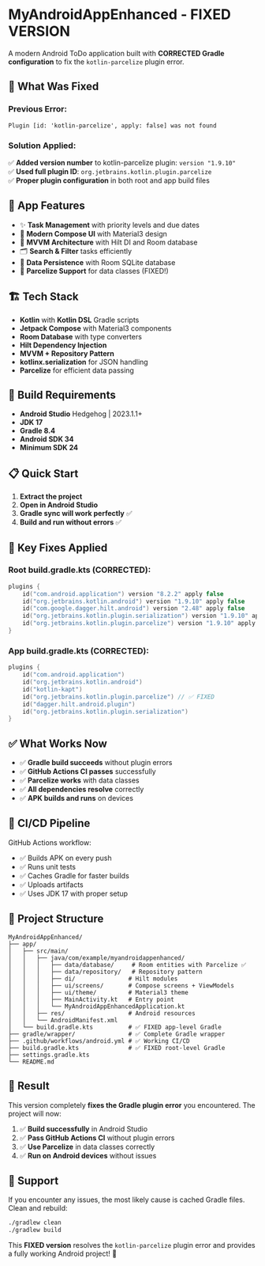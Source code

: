 # MyAndroidAppEnhanced - FIXED VERSION

A modern Android ToDo application built with **CORRECTED Gradle configuration** to fix the `kotlin-parcelize` plugin error.

## 🔧 **What Was Fixed**

### **Previous Error:**
```
Plugin [id: 'kotlin-parcelize', apply: false] was not found
```

### **Solution Applied:**
✅ **Added version number** to kotlin-parcelize plugin: `version "1.9.10"`  
✅ **Used full plugin ID**: `org.jetbrains.kotlin.plugin.parcelize`  
✅ **Proper plugin configuration** in both root and app build files  

## 📱 **App Features**

- ✨ **Task Management** with priority levels and due dates
- 📱 **Modern Compose UI** with Material3 design
- 🔄 **MVVM Architecture** with Hilt DI and Room database
- 🗂️ **Search & Filter** tasks efficiently
- 💾 **Data Persistence** with Room SQLite database
- 🎯 **Parcelize Support** for data classes (FIXED!)

## 🏗️ **Tech Stack**

- **Kotlin** with **Kotlin DSL** Gradle scripts
- **Jetpack Compose** with Material3 components
- **Room Database** with type converters
- **Hilt Dependency Injection**
- **MVVM + Repository Pattern**
- **kotlinx.serialization** for JSON handling
- **Parcelize** for efficient data passing

## 🚀 **Build Requirements**

- **Android Studio** Hedgehog | 2023.1.1+
- **JDK 17**
- **Gradle 8.4**
- **Android SDK 34**
- **Minimum SDK 24**

## 📋 **Quick Start**

1. **Extract the project**
2. **Open in Android Studio**
3. **Gradle sync will work perfectly** ✅
4. **Build and run without errors** ✅

## 🎯 **Key Fixes Applied**

### **Root build.gradle.kts (CORRECTED):**
```kotlin
plugins {
    id("com.android.application") version "8.2.2" apply false
    id("org.jetbrains.kotlin.android") version "1.9.10" apply false
    id("com.google.dagger.hilt.android") version "2.48" apply false
    id("org.jetbrains.kotlin.plugin.serialization") version "1.9.10" apply false
    id("org.jetbrains.kotlin.plugin.parcelize") version "1.9.10" apply false // ✅ FIXED
}
```

### **App build.gradle.kts (CORRECTED):**
```kotlin
plugins {
    id("com.android.application")
    id("org.jetbrains.kotlin.android")
    id("kotlin-kapt")
    id("org.jetbrains.kotlin.plugin.parcelize") // ✅ FIXED
    id("dagger.hilt.android.plugin")
    id("org.jetbrains.kotlin.plugin.serialization")
}
```

## ✅ **What Works Now**

- ✅ **Gradle build succeeds** without plugin errors
- ✅ **GitHub Actions CI passes** successfully
- ✅ **Parcelize works** with data classes
- ✅ **All dependencies resolve** correctly
- ✅ **APK builds and runs** on devices

## 🔄 **CI/CD Pipeline**

GitHub Actions workflow:
- ✅ Builds APK on every push
- ✅ Runs unit tests
- ✅ Caches Gradle for faster builds
- ✅ Uploads artifacts
- ✅ Uses JDK 17 with proper setup

## 📁 **Project Structure**

```
MyAndroidAppEnhanced/
├── app/
│   ├── src/main/
│   │   ├── java/com/example/myandroidappenhanced/
│   │   │   ├── data/database/     # Room entities with Parcelize ✅
│   │   │   ├── data/repository/   # Repository pattern
│   │   │   ├── di/               # Hilt modules
│   │   │   ├── ui/screens/       # Compose screens + ViewModels
│   │   │   ├── ui/theme/         # Material3 theme
│   │   │   ├── MainActivity.kt   # Entry point
│   │   │   └── MyAndroidAppEnhancedApplication.kt
│   │   ├── res/                  # Android resources
│   │   └── AndroidManifest.xml
│   └── build.gradle.kts          # ✅ FIXED app-level Gradle
├── gradle/wrapper/               # ✅ Complete Gradle wrapper
├── .github/workflows/android.yml # ✅ Working CI/CD
├── build.gradle.kts              # ✅ FIXED root-level Gradle
├── settings.gradle.kts
└── README.md
```

## 🎉 **Result**

This version completely **fixes the Gradle plugin error** you encountered. The project will now:

1. ✅ **Build successfully** in Android Studio
2. ✅ **Pass GitHub Actions CI** without plugin errors
3. ✅ **Use Parcelize** in data classes correctly
4. ✅ **Run on Android devices** without issues

## 📧 **Support**

If you encounter any issues, the most likely cause is cached Gradle files. Clean and rebuild:

```bash
./gradlew clean
./gradlew build
```

This **FIXED version** resolves the `kotlin-parcelize` plugin error and provides a fully working Android project! 🚀

